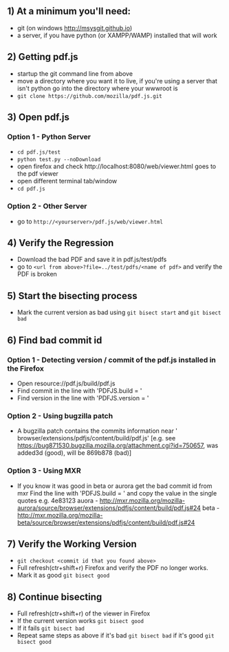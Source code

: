 ## 1) At a minimum you'll need:
- git (on windows http://msysgit.github.io)
- a server, if you have python (or XAMPP/WAMP) installed that will work

## 2) Getting pdf.js
- startup the git command line from above
- move a directory where you want it to live, if you're using a server that isn't python go into the directory where your wwwroot is
- `git clone https://github.com/mozilla/pdf.js.git`

## 3) Open pdf.js

### Option 1 - Python Server
- `cd pdf.js/test`
- `python test.py --noDownload`
- open firefox and check http://localhost:8080/web/viewer.html goes to the pdf viewer
- open different terminal tab/window
- `cd pdf.js`

### Option 2 - Other Server
- go to `http://<yourserver>/pdf.js/web/viewer.html`

## 4) Verify the Regression
- Download the bad PDF and save it in pdf.js/test/pdfs
- go to `<url from above>?file=../test/pdfs/<name of pdf>` and verify the PDF is broken

## 5) Start the bisecting process
- Mark the current version as bad using `git bisect start` and `git bisect bad`

##  6) Find bad commit id

### Option 1 - Detecting version / commit of the pdf.js installed in the Firefox
- Open resource://pdf.js/build/pdf.js
- Find commit in the line with 'PDFJS.build = '
- Find version in the line with 'PDFJS.version = '

### Option 2 - Using bugzilla patch
- A bugzilla patch contains the commits information near '
browser/extensions/pdfjs/content/build/pdf.js'
 [e.g. see https://bug871530.bugzilla.mozilla.org/attachment.cgi?id=750657, was added3d (good), will be 869b878 (bad)]

### Option 3 - Using MXR
- If you know it was good in beta or aurora get the bad commit id from mxr
Find the line with 'PDFJS.build = ' and copy the value in the single quotes e.g. 4e83123
auora - http://mxr.mozilla.org/mozilla-aurora/source/browser/extensions/pdfjs/content/build/pdf.js#24
beta - http://mxr.mozilla.org/mozilla-beta/source/browser/extensions/pdfjs/content/build/pdf.js#24

## 7) Verify the Working Version
- `git checkout <commit id that you found above>`
- Full refresh(ctr+shift+r) Firefox and verify the PDF no longer works.
- Mark it as good `git bisect good`

## 8) Continue bisecting
- Full refresh(ctr+shift+r) of the viewer in Firefox
- If the current version works `git bisect good`
- If it fails `git bisect bad`
- Repeat same steps as above if it's bad `git bisect bad` if it's good `git bisect good`

